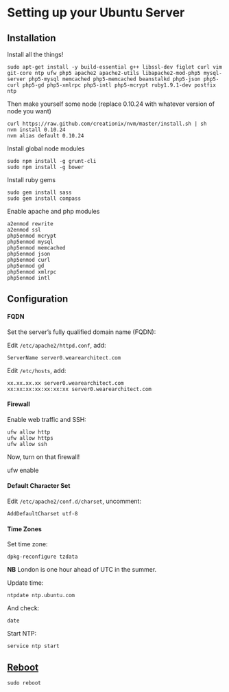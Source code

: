 Setting up your Ubuntu Server
=============================

## Installation

Install all the things!

```
sudo apt-get install -y build-essential g++ libssl-dev figlet curl vim git-core ntp ufw php5 apache2 apache2-utils libapache2-mod-php5 mysql-server php5-mysql memcached php5-memcached beanstalkd php5-json php5-curl php5-gd php5-xmlrpc php5-intl php5-mcrypt ruby1.9.1-dev postfix ntp
```

Then make yourself some node (replace 0.10.24 with whatever version of node you want)

```
curl https://raw.github.com/creationix/nvm/master/install.sh | sh
nvm install 0.10.24
nvm alias default 0.10.24
```

Install global node modules

```
sudo npm install -g grunt-cli
sudo npm install -g bower
```

Install ruby gems

```
sudo gem install sass
sudo gem install compass
```

Enable apache and php modules

```
a2enmod rewrite
a2enmod ssl
php5enmod mcrypt
php5enmod mysql
php5enmod memcached
php5enmod json
php5enmod curl
php5enmod gd
php5enmod xmlrpc
php5enmod intl
```

## Configuration

#### FQDN

Set the server’s fully qualified domain name (FQDN):

Edit `/etc/apache2/httpd.conf`, add:

~~~
ServerName server0.wearearchitect.com
~~~

Edit `/etc/hosts`, add:

~~~
xx.xx.xx.xx server0.wearearchitect.com
xx:xx:xx:xx:xx:xx:xx server0.wearearchitect.com
~~~

#### Firewall

Enable web traffic and SSH:

```
ufw allow http
ufw allow https
ufw allow ssh
```

Now, turn on that firewall!

ufw enable


#### Default Character Set

Edit `/etc/apache2/conf.d/charset`, uncomment:

~~~
AddDefaultCharset utf-8
~~~

#### Time Zones

Set time zone:

~~~
dpkg-reconfigure tzdata
~~~

**NB** London is one hour ahead of UTC in the summer.

Update time:

~~~
ntpdate ntp.ubuntu.com
~~~

And check:

~~~
date
~~~

Start NTP:

~~~
service ntp start
~~~

## [Reboot](http://en.wikipedia.org/wiki/ReBoot)

```
sudo reboot
```
